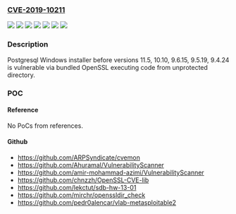 ### [CVE-2019-10211](https://cve.mitre.org/cgi-bin/cvename.cgi?name=CVE-2019-10211)
![](https://img.shields.io/static/v1?label=Product&message=postgresql&color=blue)
![](https://img.shields.io/static/v1?label=Version&message=all%2010.x%20before%2010.10%20&color=brightgreen)
![](https://img.shields.io/static/v1?label=Version&message=all%2011.x%20before%2011.5%20&color=brightgreen)
![](https://img.shields.io/static/v1?label=Version&message=all%209.4.x%20before%209.4.24%20&color=brightgreen)
![](https://img.shields.io/static/v1?label=Version&message=all%209.5.x%20before%209.5.19%20&color=brightgreen)
![](https://img.shields.io/static/v1?label=Version&message=all%209.6.x%20before%209.6.15%20&color=brightgreen)
![](https://img.shields.io/static/v1?label=Vulnerability&message=CWE-94&color=brightgreen)

### Description

Postgresql Windows installer before versions 11.5, 10.10, 9.6.15, 9.5.19, 9.4.24 is vulnerable via bundled OpenSSL executing code from unprotected directory.

### POC

#### Reference
No PoCs from references.

#### Github
- https://github.com/ARPSyndicate/cvemon
- https://github.com/Ahuramal/VulnerabilityScanner
- https://github.com/amir-mohammad-azimi/VulnerabilityScanner
- https://github.com/chnzzh/OpenSSL-CVE-lib
- https://github.com/lekctut/sdb-hw-13-01
- https://github.com/mirchr/openssldir_check
- https://github.com/pedr0alencar/vlab-metasploitable2

